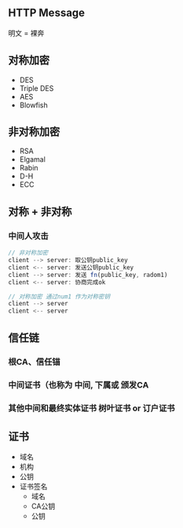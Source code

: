 ## HTTP Message
明文 = 裸奔
## 对称加密
- DES
- Triple DES
- AES
- Blowfish

## 非对称加密
- RSA
- Elgamal
- Rabin
- D-H
- ECC

## 对称 + 非对称
### 中间人攻击
``` js
// 非对称加密
client --> server: 取公钥public_key
client <-- server: 发送公钥public_key
client --> server: 发送 fn(public_key, radom1)
client <-- server: 协商完成ok

// 对称加密 通过num1 作为对称密钥
client --> server
client <-- server
```

## 信任链
### 根CA、信任锚
### 中间证书（也称为 中间, 下属或 颁发CA
### 其他中间和最终实体证书 树叶证书 or 订户证书

## 证书
- 域名
- 机构
- 公钥
- 证书签名
  - 域名
  - CA公钥
  - 公钥